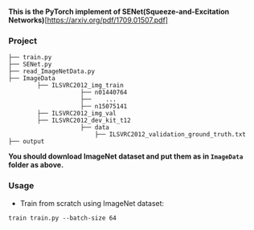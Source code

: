 **This is the PyTorch implement of SENet(Squeeze-and-Excitation Networks)**[https://arxiv.org/pdf/1709.01507.pdf]

### Project

```
├── train.py
├── SENet.py
├── read_ImageNetData.py
├── ImageData
		├── ILSVRC2012_img_train
					├── n01440764
					├──    ...
					├── n15075141
		├── ILSVRC2012_img_val
		├── ILSVRC2012_dev_kit_t12
					├── data
						├── ILSVRC2012_validation_ground_truth.txt
├── output
```

**You should download ImageNet dataset and put them as in `ImageData` folder as above.**


### Usage

* Train from scratch using ImageNet dataset:

```
train train.py --batch-size 64
```